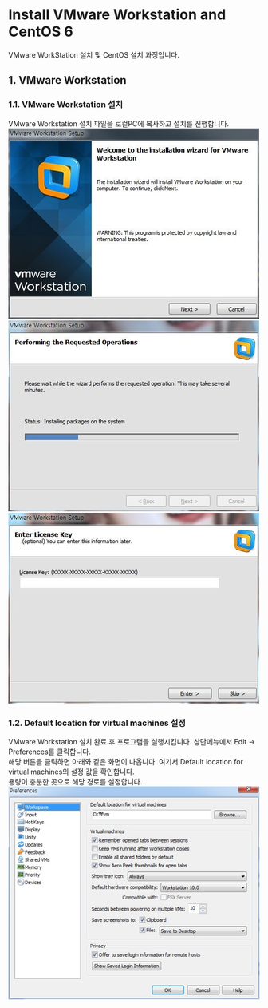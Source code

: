 # Install VMware Workstation and CentOS 6
VMware WorkStation 설치 및 CentOS 설치 과정입니다.

## 1. VMware Workstation
### 1.1. VMware Workstation 설치
VMware Workstation 설치 파일을 로컬PC에 복사하고 설치를 진행합니다.
![Alt text](./images/install-vm-1.JPG)
![Alt text](./images/install-vm-2.JPG)
![Alt text](./images/install-vm-3.JPG)

### 1.2. Default location for virtual machines 설정
VMware Workstation 설치 완료 후 프로그램을 실행시킵니다. 상단메뉴에서 Edit -> Preferences를 클릭합니다.  
해당 버튼을 클릭하면 아래와 같은 화면이 나옵니다. 여기서 Default location for virtual machines의 설정 값을 확인합니다.  
용량이 충분한 곳으로 해당 경로를 설정합니다.  
![Alt text](./images/vm-default-location.JPG)
